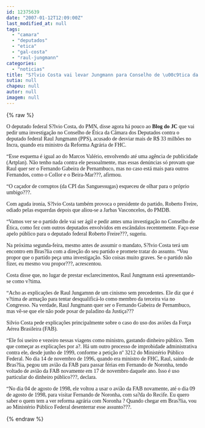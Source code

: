 ```yaml
---
id: 12375639
date: "2007-01-12T12:09:00Z"
last_modified_at: null
tags:
  - "camara"
  - "deputados"
  - "etica"
  - "gal-costa"
  - "raul-jungmann"
categories:
  - "noticias"
title: "S?lvio Costa vai levar Jungmann para Conselho de \u00c9tica da C\u00e2mara dos Deputados"
sutia: null
chapeu: null
autor: null
imagem: null
---
```

{% raw %}
<p><P><FONT face=Verdana>O deputado federal S?lvio Costa, do PMN, disse agora há pouco ao <STRONG>Blog do JC</STRONG> que vai pedir uma investigação no Conselho de Ética da Câmara dos Deputados contra o deputado federal Raul Jungmann (PPS), acusado de desviar mais de R$ 33 milhões no Incra, quando era ministro da Reforma Agrária de FHC.</FONT></P></p>
<p><P><FONT face=Verdana>“Esse esquema é igual ao do Marcos Valério, envolvendo até uma agência de publicidade (Artplan). Não tenho nada contra ele pessoalmente, mas essas denúncias só provam que Raul quer ser o Fernando Gabeira de Pernambuco, mas no caso está mais para outros Fernandos, como o Collor e o Beira-Mar???, afirmou.</FONT></P></p>
<p><P><FONT face=Verdana>“O caçador de corruptos (da CPI das Sanguessugas) esqueceu de olhar para o próprio umbigo???.</FONT></P></p>
<p><P><FONT face=Verdana>Com aguda ironia, S?lvio Costa também provoca o presidente do partido, Roberto Freire, odiado pelas esquerdas depois que aliou-se a Jarbas Vasconcelos, do PMDB.</FONT></P></p>
<p><P><FONT face=Verdana>“Vamos ver se o partido dele vai ser ágil e pedir antes uma investigação no Conselho de Ética, como fez com outros deputados envolvidos em escândalos recentemente. Faço esse apelo público para o deputado federal Roberto Freire???, sugeriu.</FONT></P></p>
<p><P><FONT face=Verdana>Na próxima segunda-feira, mesmo antes de assumir o mandato, S?lvio Costa terá um encontro em Bras?lia com a direção do seu partido e promete tratar do assunto. “Vou propor que o partido peça uma investigação. São coisas muito graves. Se o partido não fizer, eu mesmo vou propor???, acrescentou.</FONT></P></p>
<p><P><FONT face=Verdana>Costa disse que, no lugar de prestar esclarecimentos, Raul Jungmann está apresentando-se como v?tima.</FONT></P></p>
<p><P><FONT face=Verdana>“Acho as explicações de Raul Jungamnn de um cinismo sem precedentes. Ele diz que é v?tima de armação para tentar desqualificá-lo como membro da terceira via no Congresso. Na verdade, Raul Jungmann quer ser o Fernando Gabeira de Pernambuco, mas vê-se que ele não pode posar de paladino da Justiça???</FONT></P></p>
<p><P><FONT face=Verdana>Silvio Costa pede explicações principalmente sobre o caso do uso dos aviões da Força Aérea Brasileira (FAB).</FONT></P></p>
<p><P><FONT face=Verdana>“Ele foi useiro e vezeiro nessas viagens como ministro, gastando dinheiro público. Tem que começar as explicações por a?. Há um outro processo de improbidade administrativa contra ele, desde junho de 1999, conforme a petição nº 3212 do Ministério Público Federal. No dia 14 de novembro de 1996, quando era ministro de FHC, Raul, saindo de Bras?lia, pegou um avião da FAB para passar férias em Fernando de Noronha, tendo voltado de avião da FAB novamente em 17 de novembro daquele ano. Isso é uso particular do dinheiro público???, declara.</FONT></P></p>
<p><P><FONT face=Verdana>“No dia 04 de agosto de 1998, ele voltou a usar o avião da FAB novamente, até o dia 09 de agosto de 1998, para visitar Fernando de Noronha, com sa?da do Recife. Eu quero saber o quem tem a ver reforma agrária com Noronha ? Quando chegar em Bras?lia, vou ao Ministério Público Federal desenterrar esse assunto???.</FONT></P> </p>
{% endraw %}
